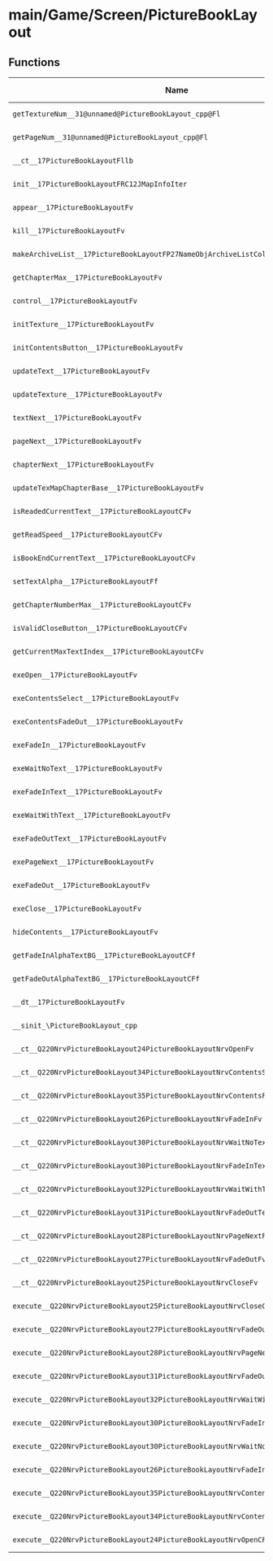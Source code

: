# main/Game/Screen/PictureBookLayout

## Functions

| Name | Address | Match % |
|------|---------|---------|
| `getTextureNum__31@unnamed@PictureBookLayout_cpp@Fl` | `0x80376F30` | :x: (0.0%) |
| `getPageNum__31@unnamed@PictureBookLayout_cpp@Fl` | `0x80376FC0` | :x: (0.0%) |
| `__ct__17PictureBookLayoutFllb` | `0x80377040` | :x: (0.0%) |
| `init__17PictureBookLayoutFRC12JMapInfoIter` | `0x80377108` | :x: (0.0%) |
| `appear__17PictureBookLayoutFv` | `0x803771D4` | :x: (0.0%) |
| `kill__17PictureBookLayoutFv` | `0x803772A4` | :x: (0.0%) |
| `makeArchiveList__17PictureBookLayoutFP27NameObjArchiveListCollectorllb` | `0x80377310` | :x: (0.0%) |
| `getChapterMax__17PictureBookLayoutFv` | `0x803773B0` | :x: (0.0%) |
| `control__17PictureBookLayoutFv` | `0x803773B8` | :x: (0.0%) |
| `initTexture__17PictureBookLayoutFv` | `0x80377418` | :x: (0.0%) |
| `initContentsButton__17PictureBookLayoutFv` | `0x80377540` | :x: (0.0%) |
| `updateText__17PictureBookLayoutFv` | `0x80377600` | :x: (0.0%) |
| `updateTexture__17PictureBookLayoutFv` | `0x803776C4` | :x: (0.0%) |
| `textNext__17PictureBookLayoutFv` | `0x80377850` | :x: (0.0%) |
| `pageNext__17PictureBookLayoutFv` | `0x80377888` | :x: (0.0%) |
| `chapterNext__17PictureBookLayoutFv` | `0x803778F8` | :x: (0.0%) |
| `updateTexMapChapterBase__17PictureBookLayoutFv` | `0x8037797C` | :x: (0.0%) |
| `isReadedCurrentText__17PictureBookLayoutCFv` | `0x803779F0` | :x: (0.0%) |
| `getReadSpeed__17PictureBookLayoutCFv` | `0x80377A90` | :x: (0.0%) |
| `isBookEndCurrentText__17PictureBookLayoutCFv` | `0x80377AC4` | :x: (0.0%) |
| `setTextAlpha__17PictureBookLayoutFf` | `0x80377B44` | :x: (0.0%) |
| `getChapterNumberMax__17PictureBookLayoutCFv` | `0x80377BB0` | :x: (0.0%) |
| `isValidCloseButton__17PictureBookLayoutCFv` | `0x80377BCC` | :x: (0.0%) |
| `getCurrentMaxTextIndex__17PictureBookLayoutCFv` | `0x80377C60` | :x: (0.0%) |
| `exeOpen__17PictureBookLayoutFv` | `0x80377CE4` | :x: (0.0%) |
| `exeContentsSelect__17PictureBookLayoutFv` | `0x80377EF0` | :x: (0.0%) |
| `exeContentsFadeOut__17PictureBookLayoutFv` | `0x80377FE4` | :x: (0.0%) |
| `exeFadeIn__17PictureBookLayoutFv` | `0x80378158` | :x: (0.0%) |
| `exeWaitNoText__17PictureBookLayoutFv` | `0x803782AC` | :x: (0.0%) |
| `exeFadeInText__17PictureBookLayoutFv` | `0x803782E4` | :x: (0.0%) |
| `exeWaitWithText__17PictureBookLayoutFv` | `0x803785A0` | :x: (0.0%) |
| `exeFadeOutText__17PictureBookLayoutFv` | `0x80378784` | :x: (0.0%) |
| `exePageNext__17PictureBookLayoutFv` | `0x8037897C` | :x: (0.0%) |
| `exeFadeOut__17PictureBookLayoutFv` | `0x80378AF0` | :x: (0.0%) |
| `exeClose__17PictureBookLayoutFv` | `0x80378B9C` | :x: (0.0%) |
| `hideContents__17PictureBookLayoutFv` | `0x80378D68` | :x: (0.0%) |
| `getFadeInAlphaTextBG__17PictureBookLayoutCFf` | `0x80378DBC` | :x: (0.0%) |
| `getFadeOutAlphaTextBG__17PictureBookLayoutCFf` | `0x80378E84` | :x: (0.0%) |
| `__dt__17PictureBookLayoutFv` | `0x80378F58` | :x: (0.0%) |
| `__sinit_\PictureBookLayout_cpp` | `0x80378FB4` | :x: (0.0%) |
| `__ct__Q220NrvPictureBookLayout24PictureBookLayoutNrvOpenFv` | `0x80379028` | :x: (0.0%) |
| `__ct__Q220NrvPictureBookLayout34PictureBookLayoutNrvContentsSelectFv` | `0x80379038` | :x: (0.0%) |
| `__ct__Q220NrvPictureBookLayout35PictureBookLayoutNrvContentsFadeOutFv` | `0x80379048` | :x: (0.0%) |
| `__ct__Q220NrvPictureBookLayout26PictureBookLayoutNrvFadeInFv` | `0x80379058` | :x: (0.0%) |
| `__ct__Q220NrvPictureBookLayout30PictureBookLayoutNrvWaitNoTextFv` | `0x80379068` | :x: (0.0%) |
| `__ct__Q220NrvPictureBookLayout30PictureBookLayoutNrvFadeInTextFv` | `0x80379078` | :x: (0.0%) |
| `__ct__Q220NrvPictureBookLayout32PictureBookLayoutNrvWaitWithTextFv` | `0x80379088` | :x: (0.0%) |
| `__ct__Q220NrvPictureBookLayout31PictureBookLayoutNrvFadeOutTextFv` | `0x80379098` | :x: (0.0%) |
| `__ct__Q220NrvPictureBookLayout28PictureBookLayoutNrvPageNextFv` | `0x803790A8` | :x: (0.0%) |
| `__ct__Q220NrvPictureBookLayout27PictureBookLayoutNrvFadeOutFv` | `0x803790B8` | :x: (0.0%) |
| `__ct__Q220NrvPictureBookLayout25PictureBookLayoutNrvCloseFv` | `0x803790C8` | :x: (0.0%) |
| `execute__Q220NrvPictureBookLayout25PictureBookLayoutNrvCloseCFP5Spine` | `0x803790D8` | :x: (0.0%) |
| `execute__Q220NrvPictureBookLayout27PictureBookLayoutNrvFadeOutCFP5Spine` | `0x803790E0` | :x: (0.0%) |
| `execute__Q220NrvPictureBookLayout28PictureBookLayoutNrvPageNextCFP5Spine` | `0x803790E8` | :x: (0.0%) |
| `execute__Q220NrvPictureBookLayout31PictureBookLayoutNrvFadeOutTextCFP5Spine` | `0x803790F0` | :x: (0.0%) |
| `execute__Q220NrvPictureBookLayout32PictureBookLayoutNrvWaitWithTextCFP5Spine` | `0x803790F8` | :x: (0.0%) |
| `execute__Q220NrvPictureBookLayout30PictureBookLayoutNrvFadeInTextCFP5Spine` | `0x80379100` | :x: (0.0%) |
| `execute__Q220NrvPictureBookLayout30PictureBookLayoutNrvWaitNoTextCFP5Spine` | `0x80379108` | :x: (0.0%) |
| `execute__Q220NrvPictureBookLayout26PictureBookLayoutNrvFadeInCFP5Spine` | `0x80379110` | :x: (0.0%) |
| `execute__Q220NrvPictureBookLayout35PictureBookLayoutNrvContentsFadeOutCFP5Spine` | `0x80379118` | :x: (0.0%) |
| `execute__Q220NrvPictureBookLayout34PictureBookLayoutNrvContentsSelectCFP5Spine` | `0x80379120` | :x: (0.0%) |
| `execute__Q220NrvPictureBookLayout24PictureBookLayoutNrvOpenCFP5Spine` | `0x80379128` | :x: (0.0%) |
